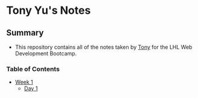 # Tony Yu's Notes

## Summary 
- This repository contains all of the notes taken by [Tony](https://github.com/Tonyyuu2) for the LHL Web Development Bootcamp. 

### Table of Contents
* [Week 1](/Week_1/)
  * [Day 1](/Week_1/Day_1/)
